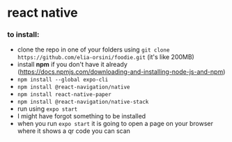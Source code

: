 # react native

### to install:
- clone the repo in one of your folders using `git clone https://github.com/elia-orsini/foodie.git` (it's like 200MB)
- install **npm** if you don't have it already (https://docs.npmjs.com/downloading-and-installing-node-js-and-npm)
- `npm install --global expo-cli`
- `npm install @react-navigation/native`
- `npm install react-native-paper`
- `npm install @react-navigation/native-stack`
- run using `expo start`
- I might have forgot something to be installed
- when you run `expo start` it is going to open a page on your browser where it shows a qr code you can scan

